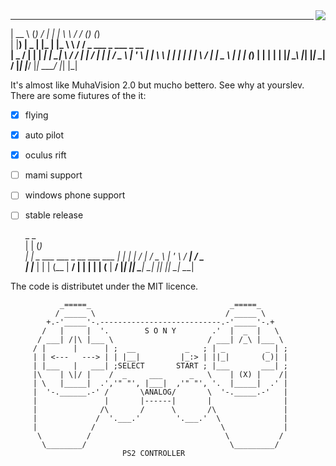 <img src="http://static.iconsplace.com/icons/preview/orange/approval-256.png" align="right">

  _____    _    __   _    __      __  _         _                 
 |  __ \  (_)  / _| | |   \ \    / / (_)       (_)                
 | |__) |  _  | |_  | |_   \ \  / /   _   ___   _    ___    _ __  
 |  _  /  | | |  _| | __|   \ \/ /   | | / __| | |  / _ \  | '_ \ 
 | | \ \  | | | |   | |_     \  /    | | \__ \ | | | (_) | | | | |
 |_|  \_\ |_| |_|    \__|     \/     |_| |___/ |_|  \___/  |_| |_|
                                                                  
It's almost like MuhaVision 2.0 but mucho bettero. See why at yourslev. There are some fiutures of the it:

- [x] flying
- [x] auto pilot
- [x] oculus rift
- [ ] mami support
- [ ] windows phone support
- [ ] stable release

  _        _                                     
 | |      (_)                                    
 | |       _    ___    ___   _ __     ___    ___ 
 | |      | |  / __|  / _ \ | '_ \   / __|  / _ \
 | |____  | | | (__  |  __/ | | | | | (__  |  __/
 |______| |_|  \___|  \___| |_| |_|  \___|  \___|
                                                 
The code is distributet under the MIT licence.


               _=====_                               _=====_
              / _____ \                             / _____ \
            +.-'_____'-.---------------------------.-'_____'-.+
           /   |     |  '.        S O N Y        .'  |  _  |   \
          / ___| /|\ |___ \                     / ___| /_\ |___ \
         / |      |      | ;  __           _   ; | _         _ | ;
         | | <---   ---> | | |__|         |_:> | ||_|       (_)| |
         | |___   |   ___| ;SELECT       START ; |___       ___| ;
         |\    | \|/ |    /  _     ___      _   \    | (X) |    /|
         | \   |_____|  .','" "', |___|  ,'" "', '.  |_____|  .' |
         |  '-.______.-' /       \ANALOG/       \  '-._____.-'   |
         |               |       |------|       |                |
         |              /\       /      \       /\               |
         |             /  '.___.'        '.___.'  \              |
         |            /                            \             |
          \          /                              \           /
           \________/                                \_________/
                             PS2 CONTROLLER
